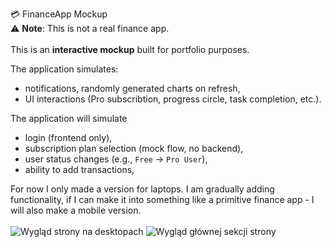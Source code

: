 💳 FinanceApp Mockup<br>
⚠️ **Note**: This is not a real finance app.
<br>
<br>
This is an **interactive mockup** built for portfolio purposes.

The application simulates: 
- notifications, randomly generated charts on refresh,
- UI interactions (Pro subscribtion, progress circle, task completion, etc.).

The application will simulate
- login (frontend only),
- subscription plan selection (mock flow, no backend),
- user status changes (e.g., `Free` → `Pro User`),
- ability to add transactions,


For now I only made a version for laptops. I am gradually adding functionality, if I can make it into something like a primitive finance app - I will also make a mobile version.
<br><br>
![Wygląd strony na desktopach](https://i.imgur.com/ZLRH5JH.png)
![Wygląd głównej sekcji strony](https://i.imgur.com/sKt4uYo.png)
